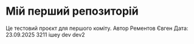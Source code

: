 # Мій перший репозиторій
Це тестовий проєкт для першого коміту.
Автор Рементов Євген
Дата: 23.09.2025
3211
ішеу
dev
dev2
